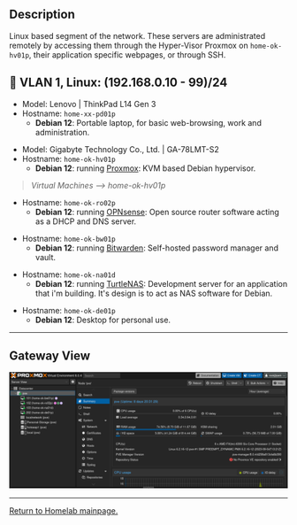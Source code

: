 
## Description

Linux based segment of the network. These servers are administrated remotely by accessing them through the Hyper-Visor Proxmox on `home-ok-hv01p`, their application specific webpages, or through SSH.

## 🐧 VLAN 1, Linux: (192.168.0.10 - 99)/24

- Model: Lenovo | ThinkPad L14 Gen 3
- Hostname: `home-xx-pd01p`
  - **Debian 12**: Portable laptop, for basic web-browsing, work and administration.
>
- Model: Gigabyte Technology Co., Ltd. | GA-78LMT-S2
- Hostname: `home-ok-hv01p`
  - **Debian 12**: running [Proxmox](https://www.proxmox.com/en/): KVM based Debian hypervisor.
> *Virtual Machines --> home-ok-hv01p*
- Hostname: `home-ok-ro02p`
  - **Debian 12**: running [OPNsense](https://opnsense.org/): Open source router software acting as a DHCP and DNS server.
>
- Hostname: `home-ok-bw01p`
  - **Debian 12**: running [Bitwarden](https://github.com/bitwarden/server): Self-hosted password manager and vault.
>
- Hostname: `home-ok-na01d`
  - **Debian 12**: running [TurtleNAS](https://github.com/allenc125789/TurtleNAS): Development server for an application that i'm building. It's design is to act as NAS software for Debian.
>
- Hostname: `home-ok-de01p`
  - **Debian 12**: Desktop for personal use.
>
______________________________________________________________________________

## Gateway View

![Image of Proxmox on home-ok-hv01p](https://github.com/allenc125789/Homelab/blob/main/images/Screenshot%20from%202024-08-05%2022-05-49.png)

______________________________________________________________________________

[Return to Homelab mainpage.](https://github.com/allenc125789/Homelab#lan-19216801---924)
